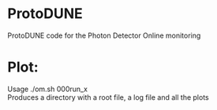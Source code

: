 # ProtoDUNE
ProtoDUNE code for the Photon Detector Online monitoring


Plot:
====

Usage ./om.sh 000run_x                                                                                                                                                    
Produces a directory with a root file, a log file and all the plots   